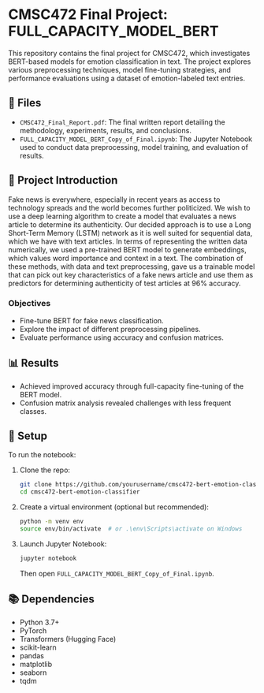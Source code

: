 
# CMSC472 Final Project: FULL_CAPACITY_MODEL_BERT

This repository contains the final project for CMSC472, which investigates BERT-based models for emotion classification in text. The project explores various preprocessing techniques, model fine-tuning strategies, and performance evaluations using a dataset of emotion-labeled text entries.

## 📂 Files

- `CMSC472_Final_Report.pdf`: The final written report detailing the methodology, experiments, results, and conclusions.
- `FULL_CAPACITY_MODEL_BERT_Copy_of_Final.ipynb`: The Jupyter Notebook used to conduct data preprocessing, model training, and evaluation of results.

## 🧠 Project Introduction

Fake news is everywhere, especially in recent years as access to technology spreads and the world
becomes further politicized. We wish to use a deep learning algorithm to create a model that evaluates
a news article to determine its authenticity. Our decided approach is to use a Long Short-Term
Memory (LSTM) network as it is well suited for sequential data, which we have with text articles. In
terms of representing the written data numerically, we used a pre-trained BERT model to generate
embeddings, which values word importance and context in a text. The combination of these methods,
with data and text preprocessing, gave us a trainable model that can pick out key characteristics of
a fake news article and use them as predictors for determining authenticity of test articles at 96%
accuracy.

### Objectives

- Fine-tune BERT for fake news classification.
- Explore the impact of different preprocessing pipelines.
- Evaluate performance using accuracy and confusion matrices.

## 📊 Results

- Achieved improved accuracy through full-capacity fine-tuning of the BERT model.
- Confusion matrix analysis revealed challenges with less frequent classes.

## 🔧 Setup

To run the notebook:

1. Clone the repo:

   ```bash
   git clone https://github.com/yourusername/cmsc472-bert-emotion-classifier.git
   cd cmsc472-bert-emotion-classifier
   ```

2. Create a virtual environment (optional but recommended):

   ```bash
   python -m venv env
   source env/bin/activate  # or .\env\Scripts\activate on Windows
   ```

3. Launch Jupyter Notebook:

   ```bash
   jupyter notebook
   ```

   Then open `FULL_CAPACITY_MODEL_BERT_Copy_of_Final.ipynb`.

## 📚 Dependencies

- Python 3.7+
- PyTorch
- Transformers (Hugging Face)
- scikit-learn
- pandas
- matplotlib
- seaborn
- tqdm
